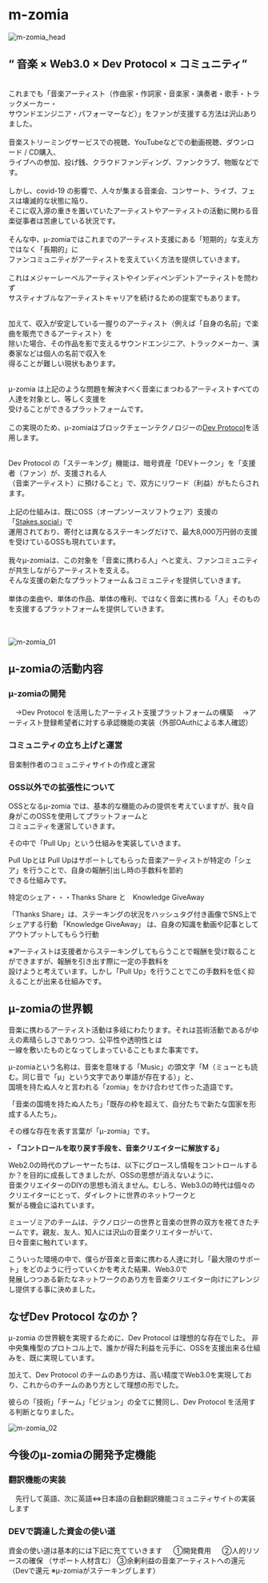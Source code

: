 # m-zomia
  
![m-zomia_head](https://user-images.githubusercontent.com/87135383/127441601-32075f68-d081-4ceb-9e26-e5aadfe151ae.jpg)

## “ 音楽 × Web3.0 × Dev Protocol × コミュニティ”  <br>

<br>
これまでも「音楽アーティスト（作曲家・作詞家・音楽家・演奏者・歌手・トラックメーカー・<br>
サウンドエンジニア・パフォーマーなど）」をファンが支援する方法は沢山ありました。<br>
<br>
音楽ストリーミングサービスでの視聴、YouTubeなどでの動画視聴、ダウンロード / CD購入、<br>
ライブへの参加、投げ銭、クラウドファンディング、ファンクラブ、物販などです。<br>
<br>
しかし、covid-19 の影響で、人々が集まる音楽会、コンサート、ライブ、フェスは壊滅的な状態に陥り、<br>
そこに収入源の重きを置いていたアーティストやアーティストの活動に関わる音楽従事者は苦慮している状況です。<br>
<br>
そんな中、μ-zomiaではこれまでのアーティスト支援にある「短期的」な支え方ではなく「長期的」に<br>
ファンコミュニティがアーティストを支えていく方法を提供していきます。<br>
<br>
これはメジャーレーベルアーティストやインディペンデントアーティストを問わず<br>
サスティナブルなアーティストキャリアを続けるための提案でもあります。<br>
<br>

加えて、収入が安定している一握りのアーティスト（例えば「自身の名前」で楽曲を販売できるアーティスト）を<br>
除いた場合、その作品を影で支えるサウンドエンジニア、トラックメーカー、演奏家などは個人の名前で収入を<br>
得ることが難しい現状もあります。<br>
<br>

μ-zomia は上記のような問題を解決すべく音楽にまつわるアーティストすべての人達を対象とし、等しく支援を<br>
受けることができるプラットフォームです。<br>
<br>
この実現のため、μ-zomiaはブロックチェーンテクノロジーの[Dev Protocol](https://devprotocol.xyz/)を活用します。<br>
<br>

Dev Protocol の「ステーキング」機能は、暗号資産「DEVトークン」を「支援者（ファン）が、支援される人<br>
（音楽アーティスト）に預けること」で、双方にリワード（利益）がもたらされます。<br>
<br>
上記の仕組みは、既にOSS（オープンソースソフトウェア）支援の「[Stakes.social](https://stakes.social/)」で<br>
運用されており、寄付とは異なるステーキングだけで、最大8,000万円弱の支援を受けているOSSも現れています。<br>
<br>
我々μ-zomiaは、この対象を「音楽に携わる人」へと変え、ファンコミュニティが共生しながらアーティストを支える。<br>
そんな支援の新たなプラットフォーム＆コミュニティを提供していきます。<br>
<br>
単体の楽曲や、単体の作品、単体の権利、ではなく音楽に携わる「人」そのものを支援するプラットフォームを提供していきます。<br>
<br>
<br>
 
![m-zomia_01](https://user-images.githubusercontent.com/87135383/127442569-1e0f2076-035a-49b4-bf1d-08a652f3d6bc.jpg)


## μ-zomiaの活動内容

### μ-zomiaの開発
　→Dev Protocol を活用したアーティスト支援プラットフォームの構築
　→アーティスト登録希望者に対する承認機能の実装（外部OAuthによる本人確認）
 
### コミュニティの立ち上げと運営

音楽制作者のコミュニティサイトの作成と運営

### OSS以外での拡張性について
OSSとなるμ-zomia では、基本的な機能のみの提供を考えていますが、我々自身がこのOSSを使用してプラットフォームと<br>
コミュニティを運営していきます。

その中で「Pull Up」という仕組みを実装していきます。

Pull Upとは
Pull Upはサポートしてもらった音楽アーティストが特定の「シェア」を行うことで、自身の報酬引出し時の手数料を節約<br>
できる仕組みです。

特定のシェア・・・Thanks Share と　Knowledge GiveAway

「Thanks Share」は、ステーキングの状況をハッシュタグ付き画像でSNS上でシェアする行動
「Knowledge GiveAway」 は、自身の知識を動画や記事としてアウトプットしてもらう行動  

※アーティストは支援者からステーキングしてもらうことで報酬を受け取ることができますが、報酬を引き出す際に一定の手数料を<br>
設けようと考えています。しかし「Pull Up」を行うことでこの手数料を低く抑えることが出来る仕組みです。

## μ-zomiaの世界観　

音楽に携わるアーティスト活動は多岐にわたります。それは芸術活動であるがゆえの素晴らしさでありつつ、公平性や透明性とは<br>
一線を敷いたものとなってしまっていることもまた事実です。

μ-zomiaという名称は、音楽を意味する「Music」の頭文字「M（ミューとも読む。同じ音で「μ」という文字であり単語が存在する）」と、<br>
国境を持たぬ人々と言われる「zomia」をかけ合わせて作った造語です。


「音楽の国境を持たぬ人たち」「既存の枠を超えて、自分たちで新たな国家を形成する人たち」。

その様な存在を表す言葉が「μ-zomia」です。  
  
**- 「コントロールを取り戻す手段を、音楽クリエイターに解放する」**

Web2.0の時代のプレーヤーたちは、以下にグロースし情報をコントロールするか？を目的に成長してきましたが、OSSの思想が消えないように、<br>
音楽クリエイターのDIYの思想も消えません。むしろ、Web3.0の時代は個々のクリエイターにとって、ダイレクトに世界のネットワークと<br>
繋がる機会に溢れています。

ミューゾミアのチームは、テクノロジーの世界と音楽の世界の双方を視てきたチームです。親友、友人、知人には沢山の音楽クリエイターがいて、<br>
日々音楽に触れています。

こういった環境の中で、僕らが音楽と音楽に携わる人達に対し「最大限のサポート」をどのように行っていくかを考えた結果、Web3.0で<br>
発展しつつある新たなネットワークのあり方を音楽クリエイター向けにアレンジし提供する事に決めました。

## なぜDev Protocol なのか？  

μ-zomia の世界観を実現するために、Dev Protocol は理想的な存在でした。
非中央集権型のプロトコル上で、誰かが得た利益を元手に、OSSを支援出来る仕組みを、既に実現しています。

加えて、Dev Protocol のチームのあり方は、高い精度でWeb3.0を実現しており、これからのチームのあり方として理想の形でした。

彼らの「技術」「チーム」「ビジョン」の全てに賛同し、Dev Protocol を活用する判断となりました。

![m-zomia_02](https://user-images.githubusercontent.com/87135383/127444187-c73bf40b-6961-4dc5-b022-4d5d5af32df2.jpg)

## 今後のμ-zomiaの開発予定機能

### 翻訳機能の実装
　先行して英語、次に英語⇔日本語の自動翻訳機能コミュニティサイトの実装します
 
### DEVで調達した資金の使い道

資金の使い道は基本的には下記に充てていきます 　
①開発費用 　
②人的リソースの確保 （サポート人材含む）
③余剰利益の音楽アーティストへの還元（Devで還元 ※μ-zomiaがステーキングします）


